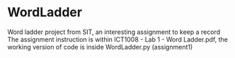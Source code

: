 # WordLadder
Word ladder project from SIT, an interesting assignment to keep a record
The assignment instruction is within ICT1008 - Lab 1 - Word Ladder.pdf, the working version of code is inside WordLadder.py (assignment1)
